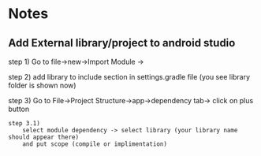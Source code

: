 # Notes

## Add External library/project to android studio

step 1) Go to file->new->Import Module -> <choose library or project folder>
	
step 2) add library to include section in settings.gradle file 
			(you see library folder is shown now)
			
step 3) Go to File->Project Structure->app->dependency tab-> click on plus button

	step 3.1)	
		select module dependency -> select library (your library name should appear there)
		and put scope (compile or implimentation)

